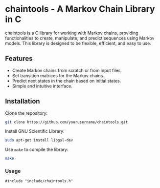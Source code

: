 # chaintools - A Markov Chain Library in C

chaintools is a C library for working with Markov chains, providing functionalities to create, manipulate, and predict sequences using Markov models. This library is designed to be flexible, efficient, and easy to use.

## Features

- Create Markov chains from scratch or from input files.
- Set transition matrices for the Markov chains.
- Predict next states in the chain based on initial states.
- Simple and intuitive interface.

## Installation

Clone the repository:

```bash
git clone https://github.com/yourusername/chaintools.git
```

Install GNU Scientific Library:

```bash
sudo apt-get install libgsl-dev
```

Use `make` to compile the library:
```bash
make
```

### Usage

```
#include "include/chaintools.h"
```

